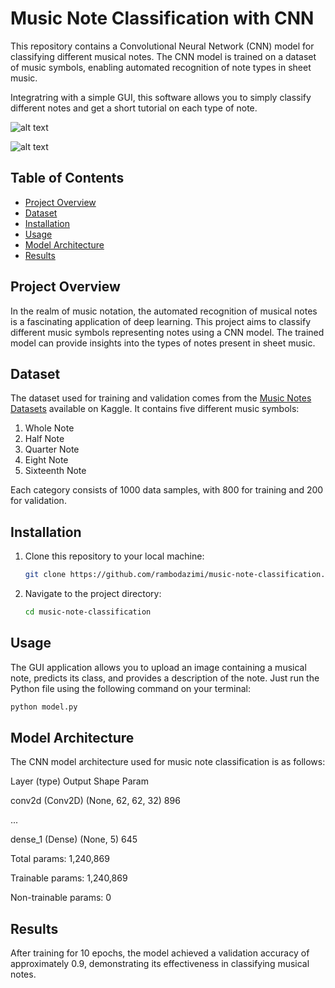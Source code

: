 # Music Note Classification with CNN

This repository contains a Convolutional Neural Network (CNN) model for classifying different musical notes. The CNN model is trained on a dataset of music symbols, enabling automated recognition of note types in sheet music.

Integratring with a simple GUI, this software allows you to simply classify different notes and get a short tutorial on each type of note.

![alt text](https://i.ibb.co/xXntDXX/Screenshot-2023-08-12-at-2-13-32-AM.png)

![alt text](https://i.ibb.co/HXmMGVw/Screenshot-2023-08-12-at-2-14-07-AM.png)

## Table of Contents

- [Project Overview](#project-overview)
- [Dataset](#dataset)
- [Installation](#installation)
- [Usage](#usage)
- [Model Architecture](#model-architecture)
- [Results](#results)

## Project Overview

In the realm of music notation, the automated recognition of musical notes is a fascinating application of deep learning. This project aims to classify different music symbols representing notes using a CNN model. The trained model can provide insights into the types of notes present in sheet music.

## Dataset

The dataset used for training and validation comes from the [Music Notes Datasets](https://www.kaggle.com/datasets/kishanj/music-notes-datasets?resource=download) available on Kaggle. It contains five different music symbols:

1. Whole Note
2. Half Note
3. Quarter Note
4. Eight Note
5. Sixteenth Note

Each category consists of 1000 data samples, with 800 for training and 200 for validation.

## Installation

1. Clone this repository to your local machine:

   ```bash
   git clone https://github.com/rambodazimi/music-note-classification.git

2. Navigate to the project directory:
   ```bash
   cd music-note-classification
   
## Usage

The GUI application allows you to upload an image containing a musical note, predicts its class, and provides a description of the note.
Just run the Python file using the following command on your terminal:
   ```bash
   python model.py
   ```

## Model Architecture

The CNN model architecture used for music note classification is as follows:

Layer (type)               Output Shape         Param

conv2d (Conv2D)            (None, 62, 62, 32)   896

...

dense_1 (Dense)            (None, 5)            645

Total params: 1,240,869

Trainable params: 1,240,869

Non-trainable params: 0

## Results

After training for 10 epochs, the model achieved a validation accuracy of approximately 0.9, demonstrating its effectiveness in classifying musical notes.




